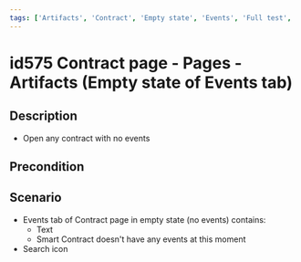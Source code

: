 ```yaml
---
tags: ['Artifacts', 'Contract', 'Empty state', 'Events', 'Full test', 'manual', 'Pages', 'regression', 'ZKF-2363', 'Active']
---
```


# id575 Contract page - Pages - Artifacts (Empty state of Events tab)

## Description
  - Open any contract with no events

## Precondition


## Scenario
- Events tab of Contract page in empty state (no events) contains:
    - Text
    - Smart Contract doesn't have any events at this moment
- Search icon
